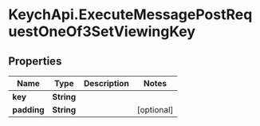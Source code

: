# KeychApi.ExecuteMessagePostRequestOneOf3SetViewingKey

## Properties

Name | Type | Description | Notes
------------ | ------------- | ------------- | -------------
**key** | **String** |  | 
**padding** | **String** |  | [optional] 


